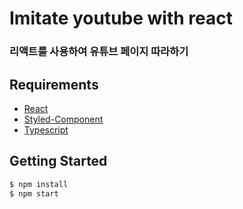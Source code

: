 # Imitate youtube with react
### 리액트를 사용하여 유튜브 페이지 따라하기

## Requirements

- [React](https://ko.reactjs.org/)
- [Styled-Component](https://www.styled-components.com/)
- [Typescript](https://www.typescriptlang.org/)

## Getting Started

```sh
$ npm install
$ npm start
```
